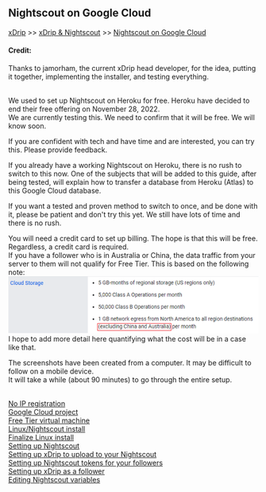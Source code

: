 ## Nightscout on Google Cloud  
[xDrip](../../README.md) >> [xDrip & Nightscout](../Nightscout_page) >> [Nightscout on Google Cloud](./NS_GoogleCloud)  
  
#### **Credit:**    
Thanks to jamorham, the current xDrip head developer, for the idea, putting it together, implementing the installer, and testing everything.  
<br/>  
  
We used to set up Nightscout on Heroku for free.  Heroku have decided to end their free offering on November 28, 2022.    
We are currently testing this.  We need to confirm that it will be free.  We will know soon.  
  
If you are confident with tech and have time and are interested, you can try this.  Please provide feedback.  
  
If you already have a working Nightscout on Heroku, there is no rush to switch to this now.  One of the subjects that will be added to this guide, after being tested, will explain how to transfer a database from Heroku (Atlas) to this Google Cloud database.  
  
If you want a tested and proven method to switch to once, and be done with it, please be patient and don't try this yet.  We still have lots of time and there is no rush.  
  
You will need a credit card to set up billing.  The hope is that this will be free.  Regardless, a credit card is required.  
If you have a follower who is in Australia or China, the data traffic from your server to them will not qualify for Free Tier.  This is based on the following note:  
![](./images/Australia.png)  
I hope to add more detail here quantifying what the cost will be in a case like that.  
  
The screenshots have been created from a computer.  It may be difficult to follow on a mobile device.  
It will take a while (about 90 minutes) to go through the entire setup.  
<br/>  
  
[No IP registration](./noip_com)  
[Google Cloud project](./NS_GCProject)  
[Free Tier virtual machine](./NS_FreeTier)  
[Linux/Nightscout install](#linuxnightscout-install)  
[Finalize Linux install](#finalize-linux-install)  
[Setting up Nightscout](#setting-up-nightscout)  
[Setting up xDrip to upload to your Nightscout](#setting-up-xdrip-to-upload-to-your-nightscout)  
[Setting up Nightscout tokens for your followers](#setting-up-nightscout-tokens-for-your-followers)  
[Setting up xDrip as a follower](#setting-up-xdrip-as-a-follower)  
[Editing Nightscout variables](#editing-nightscout-variables)    
